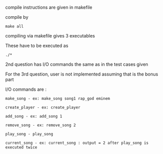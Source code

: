 compile instructions are given in makefile

compile by 

    make all

compiling via makefile gives 3 executables

These have to be executed as 

    ./*

2nd question has I/O commands the same as in the test cases given

For the 3rd question, user is not implemented assuming that is the bonus part

I/O commands are :

    make_song - ex: make_song song1 rap_god eminem
    
    create_player - ex: create_player
    
    add_song - ex: add_song 1
    
    remove_song - ex: remove_song 2
    
    play_song - play_song
    
    current_song - ex: current_song : output = 2 after play_song is executed twice
